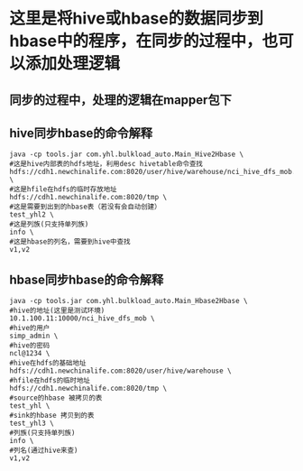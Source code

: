 # 这里是将hive或hbase的数据同步到hbase中的程序，在同步的过程中，也可以添加处理逻辑
## 同步的过程中，处理的逻辑在mapper包下

## hive同步hbase的命令解释
```shell
java -cp tools.jar com.yhl.bulkload_auto.Main_Hive2Hbase \
#这是hive内部表的hdfs地址，利用desc hivetable命令查找
hdfs://cdh1.newchinalife.com:8020/user/hive/warehouse/nci_hive_dfs_mob.db/test_yhl_hive_inner \
#这是hfile在hdfs的临时存放地址
hdfs://cdh1.newchinalife.com:8020/tmp \
#这是需要到出到的hbase表（若没有会自动创建）
test_yhl2 \
#这是列族(只支持单列族)
info \
#这是hbase的列名，需要到hive中查找
v1,v2
```

## hbase同步hbase的命令解释
```shell
java -cp tools.jar com.yhl.bulkload_auto.Main_Hbase2Hbase \
#hive的地址(这里是测试环境)
10.1.100.11:10000/nci_hive_dfs_mob \
#hive的用户
simp_admin \
#hive的密码
ncl@1234 \
#hive在hdfs的基础地址
hdfs://cdh1.newchinalife.com:8020/user/hive/warehouse \
#hfile在hdfs的临时地址
hdfs://cdh1.newchinalife.com:8020/tmp \
#source的hbase 被拷贝的表
test_yhl \
#sink的hbase 拷贝到的表
test_yhl3 \
#列族(只支持单列族)
info \
#列名(通过hive来查)
v1,v2
```